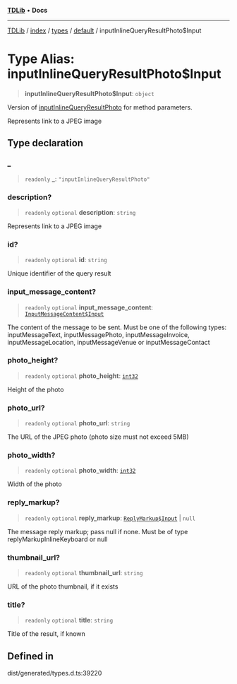 [**TDLib**](../../../../../../README.md) • **Docs**

***

[TDLib](../../../../../../modules.md) / [index](../../../../../README.md) / [types](../../../README.md) / [default](../README.md) / inputInlineQueryResultPhoto$Input

# Type Alias: inputInlineQueryResultPhoto$Input

> **inputInlineQueryResultPhoto$Input**: `object`

Version of [inputInlineQueryResultPhoto](inputInlineQueryResultPhoto.md) for method parameters.

Represents link to a JPEG image

## Type declaration

### \_

> `readonly` **\_**: `"inputInlineQueryResultPhoto"`

### description?

> `readonly` `optional` **description**: `string`

Represents link to a JPEG image

### id?

> `readonly` `optional` **id**: `string`

Unique identifier of the query result

### input\_message\_content?

> `readonly` `optional` **input\_message\_content**: [`InputMessageContent$Input`](InputMessageContent$Input.md)

The content of the message to be sent. Must be one of the following types: inputMessageText, inputMessagePhoto, inputMessageInvoice, inputMessageLocation, inputMessageVenue or inputMessageContact

### photo\_height?

> `readonly` `optional` **photo\_height**: [`int32`](int32.md)

Height of the photo

### photo\_url?

> `readonly` `optional` **photo\_url**: `string`

The URL of the JPEG photo (photo size must not exceed 5MB)

### photo\_width?

> `readonly` `optional` **photo\_width**: [`int32`](int32.md)

Width of the photo

### reply\_markup?

> `readonly` `optional` **reply\_markup**: [`ReplyMarkup$Input`](ReplyMarkup$Input.md) \| `null`

The message reply markup; pass null if none. Must be of type replyMarkupInlineKeyboard or null

### thumbnail\_url?

> `readonly` `optional` **thumbnail\_url**: `string`

URL of the photo thumbnail, if it exists

### title?

> `readonly` `optional` **title**: `string`

Title of the result, if known

## Defined in

dist/generated/types.d.ts:39220
